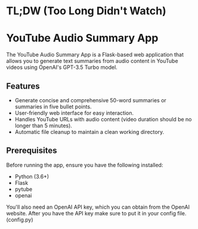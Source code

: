 # TL;DW (Too Long Didn't Watch)

# YouTube Audio Summary App

The YouTube Audio Summary App is a Flask-based web application that allows you to generate text summaries from audio content in YouTube videos using OpenAI's GPT-3.5 Turbo model.

## Features

- Generate concise and comprehensive 50-word summaries or summaries in five bullet points.
- User-friendly web interface for easy interaction.
- Handles YouTube URLs with audio content (video duration should be no longer than 5 minutes).
- Automatic file cleanup to maintain a clean working directory.

## Prerequisites

Before running the app, ensure you have the following installed:

- Python (3.6+)
- Flask
- pytube
- openai

You'll also need an OpenAI API key, which you can obtain from the OpenAI website.
After you have the API key make sure to put it in your config file. (config.py)

